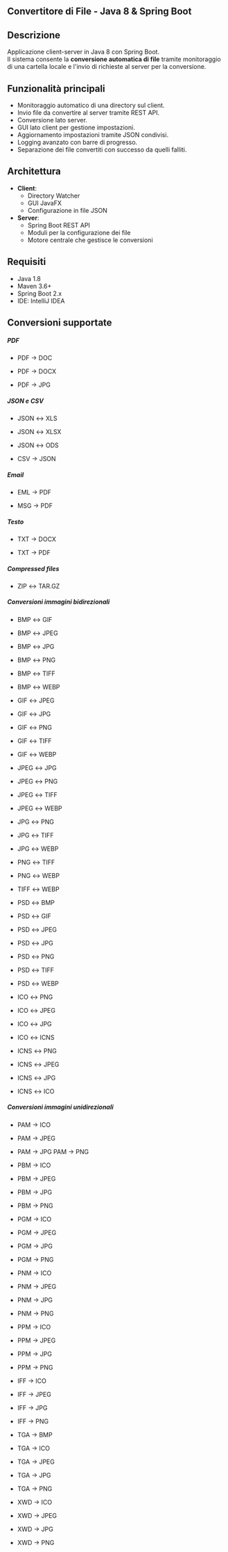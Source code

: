 ## Convertitore di File - Java 8 & Spring Boot

## Descrizione

Applicazione client-server in Java 8 con Spring Boot.  
Il sistema consente la **conversione automatica di file** tramite monitoraggio di una cartella locale e l'invio di richieste al server per la conversione.

## Funzionalità principali

- Monitoraggio automatico di una directory sul client.
- Invio file da convertire al server tramite REST API.
- Conversione lato server.
- GUI lato client per gestione impostazioni.
- Aggiornamento impostazioni tramite JSON condivisi.
- Logging avanzato con barre di progresso.
- Separazione dei file convertiti con successo da quelli falliti.

## Architettura

- **Client**:
  - Directory Watcher
  - GUI JavaFX
  - Configurazione in file JSON
- **Server**:
  - Spring Boot REST API
  - Moduli per la configurazione dei file
  - Motore centrale che gestisce le conversioni

## Requisiti

- Java 1.8
- Maven 3.6+
- Spring Boot 2.x
- IDE: IntelliJ IDEA

## Conversioni supportate

##### PDF

- PDF → DOC  

- PDF → DOCX  

- PDF → JPG

##### JSON e CSV

- JSON ↔ XLS  

- JSON ↔ XLSX  

- JSON ↔ ODS  

- CSV → JSON

##### Email

- EML → PDF  

- MSG → PDF

##### Testo

- TXT → DOCX  

- TXT → PDF

##### Compressed files

- ZIP ↔ TAR.GZ

##### Conversioni immagini bidirezionali

- BMP ↔ GIF  

- BMP ↔ JPEG  

- BMP ↔ JPG  

- BMP ↔ PNG  

- BMP ↔ TIFF  

- BMP ↔ WEBP

- GIF ↔ JPEG  

- GIF ↔ JPG  

- GIF ↔ PNG  

- GIF ↔ TIFF  

- GIF ↔ WEBP

- JPEG ↔ JPG  

- JPEG ↔ PNG  

- JPEG ↔ TIFF  

- JPEG ↔ WEBP

- JPG ↔ PNG  

- JPG ↔ TIFF  

- JPG ↔ WEBP

- PNG ↔ TIFF  

- PNG ↔ WEBP

- TIFF ↔ WEBP

- PSD ↔ BMP  

- PSD ↔ GIF  

- PSD ↔ JPEG  

- PSD ↔ JPG 

- PSD ↔ PNG  

- PSD ↔ TIFF  

- PSD ↔ WEBP

- ICO ↔ PNG  

- ICO ↔ JPEG 

- ICO ↔ JPG  

- ICO ↔ ICNS

- ICNS ↔ PNG  

- ICNS ↔ JPEG  

- ICNS ↔ JPG  

- ICNS ↔ ICO

##### Conversioni immagini unidirezionali

- PAM → ICO  

- PAM → JPEG  

- PAM → JPG  PAM → PNG

- PBM → ICO  

- PBM → JPEG  

- PBM → JPG  

- PBM → PNG

- PGM → ICO  

- PGM → JPEG  

- PGM → JPG  

- PGM → PNG

- PNM → ICO  

- PNM → JPEG  

- PNM → JPG  

- PNM → PNG

- PPM → ICO  

- PPM → JPEG  

- PPM → JPG  

- PPM → PNG

- IFF → ICO  

- IFF → JPEG  

- IFF → JPG  

- IFF → PNG

- TGA → BMP  

- TGA → ICO  

- TGA → JPEG  

- TGA → JPG  

- TGA → PNG

- XWD → ICO  

- XWD → JPEG  

- XWD → JPG  

- XWD → PNG

